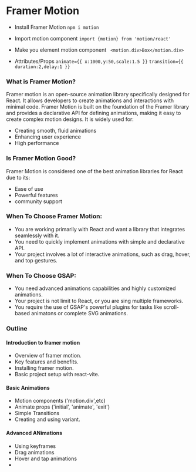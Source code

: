 # Framer Motion

- Install Framer Motion
    `npm i motion`

- Import motion component
     `import {motion} from 'motion/react'` 

- Make you element motion component 
     ` <motion.div>Box</motion.div>`

- Attributes/Props
     `animate={{ x:1000,y:50,scale:1.5 }}` 
     `transition={{ duration:2,delay:1 }}`     

### What is Framer Motion?

Framer motion is an open-source animation library specifically designed for React. It allows developers to create animations and interactions with minimal code. Framer Motion is built on the foundation of the Framer library and provides a declarative API for defining animations, making it easy to create complex motion designs. It is widely used for:

- Creating smooth, fluid animations
- Enhancing user experience
- High performance

### Is Framer Motion Good?

Framer Motion is considered one of the best animation libraries for React due to its:

- Ease of use
- Powerful features
- community support

### When To Choose Framer Motion:

- You are working primarily with React and want a library that integrates seamlessly with it.
- You need to quickly implement animations with simple and declarative API.
- Your project involves a lot of interactive animations, such as drag, hover, and top gestures.

### When To Choose GSAP:

- You need advanced animations capabilities and highly customized animations.
- Your project is not limit to React, or you are sing multiple frameworks.
- You require the use of GSAP's powerful plugins for tasks like scroll-based animatons or complete SVG animations.


### Outline

#### Introduction to framer motion

- Overview of framer motion.
- Key features and benefits.
- Installing framer motion.
- Basic project setup with react-vite.

#### Basic Animations

- Motion components ('motion.div',etc)
- Animate props ('initial', 'animate', 'exit')
- Simple Transitions
- Creating and using variant.

#### Advanced ANimations

- Using keyframes
- Drag animations
- Hover and tap animations
- 
